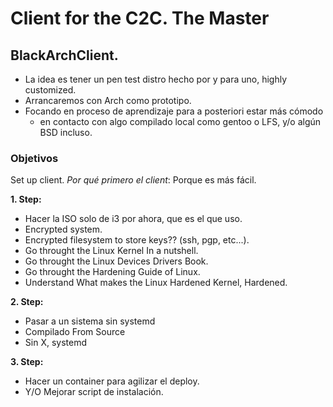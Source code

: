 # Client for the C2C. The Master

## BlackArchClient.

* La idea es tener un pen test distro hecho por y para uno, highly customized.
* Arrancaremos con Arch como prototipo.
* Focando en proceso de aprendizaje para a posteriori estar más cómodo 
  * en contacto con algo compilado local como gentoo o LFS, y/o algún BSD incluso.


### __Objetivos__
Set up client.
_Por qué primero el client_:
 Porque es más fácil.

__1. Step:__ 
* Hacer la ISO solo de i3 por ahora, que es el que uso.
* Encrypted system.
* Encrypted filesystem to store keys?? (ssh, pgp, etc...).
* Go throught the Linux Kernel In a nutshell.
* Go throught the Linux Devices Drivers Book.
* Go throught the Hardening Guide of Linux.
* Understand What makes the Linux Hardened Kernel, Hardened.

__2. Step:__
* Pasar a un sistema sin systemd
* Compilado From Source
* Sin X, systemd  

__3. Step:__
* Hacer un container para agilizar el deploy.
* Y/O Mejorar script de instalación.
